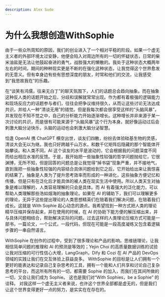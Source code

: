```yaml
---
description: Alex Sudo
---
```


# 为什么我想创造WithSophie

由于一些众所周知的原因，我们的创业进入了一个相对平稳的阶段。如果一个虚无主义者的外部环境太过安静，他便会陷入对周边所有的一切的怀疑状态，日常的柴米油盐是无法让他鼓起奋进的勇气，战胜强大的懒散的。我处于这种状态大概两年左右的时间，期间的种种现实更是不断的在强化这种状态，让我觉得这个世界愈发的无意义。但有幸身边有些有思想深度的朋友，时常和他们的交流，让我感受到“我思故我在”的乐趣。&#x20;

在“谈笑有鸿儒，往来无白丁”的聊天氛围下，人们的话题总会趋向抽象。而在抽象这种反人类的话题开始之后，分歧和误解就常常出现。作为都有着极强的逻辑能力和现场反应力的话题参与者们，往往会把争议维持很久，从而让这些讨论无法达成共识，并给人一种“清谈无用”的错觉。但是我每次都会很享受这样的“头脑风暴”，并发现在不知不觉之中，自己的分析能力开始逐渐增长。这种增长并非来源于某一次讨论的共识，而是很有可能来源于“头脑风暴”这个行为本身。就好像运动过后会刺激大脑分泌快乐，头脑的运动也会刺激大脑分泌智慧。

&#x20;恰逢 OpenAI 携 ChatGPT 横空出世，谈友们四散，纷纷去体验硅基生物的灵感，清谈大会无以为继。我也只好跨越千山万水，和数千亿矩阵后隐藏的那个智能体开始攀谈。和人类不同，AI 这个谈友的水平是波动的，它会根据我的问题深度不同而给出相应水准的反馈。于是，我开始把一些抽象性较强的哲学问题抛给它，它很渊博，无所不知，但是回答的问题总是让我觉得“掉书袋”现象严重，并不接地气，直到我把一些抽象性较强的内容结合具体问题给到它之后，它开始给出来让我惊喜的结果了。抽象是人类为了提升思考效率而形成的一种进化，这些抽象方便记忆和传播，但是只有在泛化后才能具体的被人类在现实生活中使用。所以人类天生对抽象是难以理解的，人类容易理解的只会是具体。而 AI 有着强大的泛化能力，可以帮助人类理解那些浩如烟海的抽象理论。如果在 AI 的辅助下，我们可以理解更多的理论，无异于这些提出理论的人类思想精英们在陪着我们解决问题，在陪着我们成长。这就是 With Sophie 起心动念的源点。我希望找到一种方式把人类的理论精华压缩并保存起来，并在使用的时候，在 AI 的协助下能方便的解压缩出来，并与具体问题相结合，帮助解决实际的问题。过去这样的人类理论压缩方式可能是一部书，一篇论文，一个公式，一段代码，但现在可能是一段高度凝练又包含着逻辑步骤的一串自然语言。

&#x20;WithSophie 在创作的过程中，受到了很多理论和产品的影响。思维链理论，让我相信简单问题的推理和 AI 的预测是等效的；Yejin Choi 的高质量数据训练的试验让我对压缩的可行性信心大增，LangGraph，Dify 和 Cozi 在 AI 产品的 DevOps 领域的实践让我们在交互体验上获益良多。 WithSophie 的目标是让人们拥有一个更好的能表达和记录自己复杂思考的工具，拥有一个能和人们共享和讨论自己复杂思考的平台，而这所有所有的一切，都需要 Sophie 的加入，而我们在其间所做的一切，又会让我们成为 Sophie。 这也是我们对“With Sophies，be a Sophie” 的诠释。 对我这样一个虚无主义者来说，也许这个世界全部都是虚无的，但是我们让这个世界变得更好一点的努力，是实实在在存在的。
